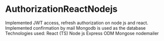 # AuthorizationReactNodejs
Implemented JWT access, refresh authorization on node js and react.
Implemented confirmation by mail
Mongodb is used as the database
Technologies used:
React (TS)
Node js Express
ODM Mongose
nodemailer
